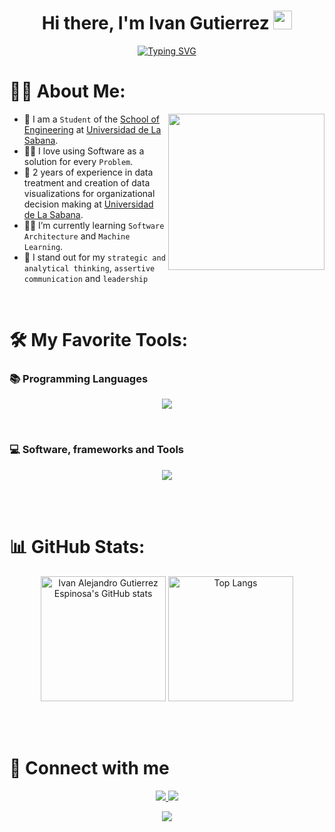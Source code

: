 <h1 align="center">Hi there, I'm Ivan Gutierrez <img src="https://media.giphy.com/media/hvRJCLFzcasrR4ia7z/giphy.gif" width="30"></h1>
<p align="center">
  <a href="https://git.io/typing-svg"><img src="https://readme-typing-svg.demolab.com?font=Fira+Code&size=22&pause=1000&color=CF0CAF&center=true&random=false&width=800&height=60&lines=Informatics+Engineering+Student;Backend+developer+%7C+Data+Analyst+%7C+Project+Management+" alt="Typing SVG" /></a>
</p>

# 🙋‍♂️ About Me:
<picture> <img align="right" src="https://i.pinimg.com/originals/81/17/8b/81178b47a8598f0c81c4799f2cdd4057.gif" width = 250px></picture>

- :school: I am a `Student` of the [School of Engineering](https://www.unisabana.edu.co/facultaddeingenieria/) at [Universidad de La Sabana](https://www.unisabana.edu.co).
- :technologist: I love using Software as a solution for every `Problem`.
- :handbag: 2 years of experience in data treatment and creation of data visualizations for 
organizational decision making at [Universidad de La Sabana](https://www.unisabana.edu.co).
- :student: I’m currently learning `Software Architecture` and `Machine Learning`.
- :brain: I stand out for my `strategic and analytical thinking`, `assertive communication` and `leadership`

<br>

# 🛠️ My Favorite Tools:
### 📚 Programming Languages
<p align="center">
  <a href="https://skillicons.dev">
    <img src="https://skillicons.dev/icons?i=java,js,py&perline=14" />
  </a>
</p>

<br>

### 💻 Software, frameworks and Tools
<p align="center">
  <a href="https://skillicons.dev">
    <img src="https://skillicons.dev/icons?i=docker,git,github,gradle,idea,kubernetes,mysql,planetscale,postman,pycharm,rabbitmq,spring,sklearn,vscode&perline=14" />
  </a>
</p>

<br><br>

# 📊 GitHub Stats:
<div align="center">
  <img src="https://github-readme-stats-ivan-alejandro-gutierrez-s-projects.vercel.app/api?username=ivangutierrez10&hide=stars&theme=omni" alt="Ivan Alejandro Gutierrez Espinosa's GitHub stats" height="200px">
  <img src="https://github-readme-stats-ivan-alejandro-gutierrez-s-projects.vercel.app/api/top-langs/?username=ivangutierrez10&theme=omni&hide=HTML,CSS" alt="Top Langs" height="200px">
</div>

<br><br>

# 👥 Connect with me
<div align="center">
  <a href="mailto:alejandroguti972@outlook.com" target="_blank">
  <img src="https://skillicons.dev/icons?i=gmail">
  </a>
  
  <a href="https://www.linkedin.com/in/ivan-alejandro-gutierrez-espinosa" target="_blank">
  <img src="https://skillicons.dev/icons?i=linkedin">
  </a>
  
</div>

<p align="center">
  <img src="https://capsule-render.vercel.app/api?type=waving&color=gradient&height=65&section=footer"/>
</p>

